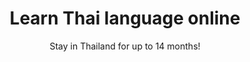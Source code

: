 ---
menu:
    main:
        name: Study online
        weight: 3
        parent: Courses ↓
type: courses
layout: study-online
banner: rakthaionline-2.jpg
title: Learn Thai language online
subtitle: Stay in Thailand for up to 14 months!
textSection: |-
    Are you interested in studying Thai, but not able to join our classes in Bangkok? Going home after a holiday, but you are interested in learning more about Thai culture and language? Did you study with us in Bangkok but need to return home? Do you want to give a gift to someone who already has everything? You can easily join our online classes! All of our courses are also taught online by our experienced teachers. Just drop us a line, and begin your studies from your own living room.

    Please note that only those who study on-site in Bangkok qualify for the Thai ED Visa.
---